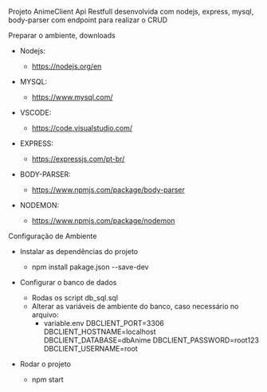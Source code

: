 Projeto AnimeClient
    Api Restfull desenvolvida com nodejs, express, mysql, body-parser com endpoint para realizar o CRUD 


Preparar o ambiente, downloads
  - Nodejs:
      - https://nodejs.org/en

  - MYSQL:
      - https://www.mysql.com/

  - VSCODE: 
     - https://code.visualstudio.com/

  - EXPRESS:
    - https://expressjs.com/pt-br/

  - BODY-PARSER:
    - https://www.npmjs.com/package/body-parser

  - NODEMON:
    - https://www.npmjs.com/package/nodemon


Configuração de Ambiente 
- Instalar as dependências do projeto 
   - npm install pakage.json --save-dev

- Configurar o banco de dados 
   - Rodas os script db_sql.sql
   - Alterar as variáveis de ambiente do banco, caso necessário no arquivo:
       - variable.env
       DBCLIENT_PORT=3306
       DBCLIENT_HOSTNAME=localhost
       DBCLIENT_DATABASE=dbAnime
       DBCLIENT_PASSWORD=root123
       DBCLIENT_USERNAME=root



- Rodar o projeto 
   - npm start    
